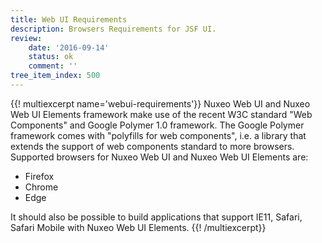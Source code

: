 ```yaml
---
title: Web UI Requirements
description: Browsers Requirements for JSF UI.
review:
    date: '2016-09-14'
    status: ok
    comment: ''
tree_item_index: 500
---
```

{{! multiexcerpt name='webui-requirements'}}
Nuxeo Web UI and Nuxeo Web UI Elements framework make use of the recent W3C standard "Web Components" and Google Polymer 1.0 framework. The Google Polymer framework comes with "polyfills for web components", i.e. a library that extends the support of web components standard to more browsers.
Supported browsers for Nuxeo Web UI and Nuxeo Web UI Elements are:
- Firefox
- Chrome
- Edge

It should also be possible to build applications that support IE11, Safari, Safari Mobile with Nuxeo Web UI Elements.
{{! /multiexcerpt}}
